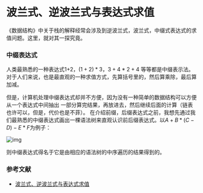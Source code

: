# 波兰式、逆波兰式与表达式求值

《数据结构》中关于栈的解释经常会涉及到逆波兰式，波兰式，中缀式表达式的求值问题。这里，就对其一探究竟。

### 中缀表达式

人类最熟悉的一种表达式1+2，$(1+2)*3$，$3+4*2+4$ 等等都是中缀表示法。对于人们来说，也是最直观的一种求值方式，先算括号里的，然后算乘除，最后算加减。

但是，计算机处理中缀表达式却并不方便，因为没有一种简单的数据结构可以方便从一个表达式中间抽出
一部分算完结果，再放进去，然后继续后面的计算（链表也许可以，但是，代价也是不菲）。
在介绍前缀，后缀表达式之前，我想先通过我们最熟悉的中缀表达式画出一棵语法树来直观认识前后缀表达式。以$A+B*(C-D)-E*F$为例子：

![img](https://img-blog.csdn.net/20140304145300156?watermark/2/text/aHR0cDovL2Jsb2cuY3Nkbi5uZXQvbGlucmFpc2U=/font/5a6L5L2T/fontsize/400/fill/I0JBQkFCMA==/dissolve/70/gravity/SouthEast)

则中缀表达式得名于它是由相应的语法树的中序遍历的结果得到的。







### 参考文献

- [波兰式、逆波兰式与表达式求值](https://blog.csdn.net/linraise/article/details/20459751)

